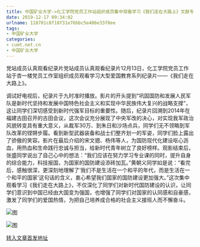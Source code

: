 ```yaml
---
title: 中国矿业大学->化工学院党员工作站组织成员集中观看学习《我们走在大路上》文献专题纪录片 | cumt.net.cn
date: 2019-12-17 09:34:02
urlname: 118701c8f18f31e76bbc5e486e33f8ee
tags: 
- 中国矿业大学
categories:
- cumt.net.cn
- 中国矿业大学
---
```

党站成员认真观看纪录片党站成员认真观看纪录片12月13日，化工学院党员工作站于杏一楼党员工作室组织成员观看学习大型爱国教育系列纪录片——《我们走在大路上》。

调试好电视后，纪录片于九时准时播放。影片的开头提到“巩固国防和发展人民军队是新时代坚持和发展中国特色社会主义和实现中华民族伟大复兴的战略支撑”，这让同学们深切感受到新时代强军目标的重要性。随后，纪录片回溯到2014年在福建古田召开的古田会议，这次会议充分展现了中央军改的决心，对实现我军政治风貌转变具有重大意义，从裁军30万、到朱日和沙场点兵，同学们无不领略到军队改革的铿锵步履。看到新型武器装备和战士们整齐划一的军姿，同学们脸上露出了骄傲的笑容。影片在最后介绍的宋文骢、杨伟等人，为国防现代化建设呕心沥血，用热血和生命践行忠诚与担当，给新时代青年树立了良好榜样。观影结束后，张盛同学说出了自己心中的想法：“我们应该在努力学习专业课的同时，提升自身的综合能力，科技报国，为国家的国防建设添砖加瓦。”黄朝义同学如是说：“看完后，感触很深，更深刻地理解了‘我们不是生活在一个和平的年代，而是生活在一个和平的国家’这句话的含义，衷心希望我们国家的国防建设更加强大。”这次集中观看学习《我们走在大路上》，不仅深化了同学们对新时代国防建设的认识，让同学们意识到中国已经由大国变为强国，也增强了同学们对国家的认同感和自豪感，激发了同学们的爱国热情，为把自己培养成合格的社会主义接班人而不懈奋斗。

![图](http://xwzx.cumt.edu.cn/_upload/article/images/df/fa/4810a8da41db94249d9d2a671c1f/5e5d5cfd-cfdc-4d41-afa0-d8d7db860435.jpg)

![图](http://xwzx.cumt.edu.cn/_upload/article/images/df/fa/4810a8da41db94249d9d2a671c1f/f69e6c3f-6d46-49f4-a83f-fbcce8e4ffc6.jpg)

[转入文章首发地址](http://xwzx.cumt.edu.cn/76/72/c523a554610/page.htm)